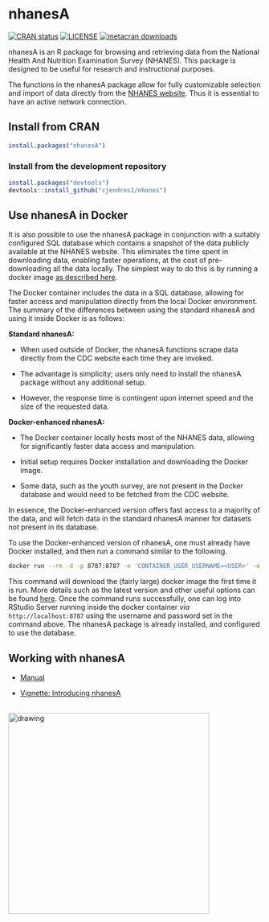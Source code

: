 
<!-- README.md is generated from README.Rmd. Please edit that file -->

# nhanesA

<!-- badges: start -->

[![CRAN
status](https://www.r-pkg.org/badges/version/nhanesA)](https://cran.r-project.org/package=nhanesA)
[![LICENSE](https://img.shields.io/cran/l/nhanesA)](https://www.gnu.org/licenses/gpl-3.0.en.html)
[![metacran
downloads](https://cranlogs.r-pkg.org/badges/nhanesA)](https://cran.r-project.org/package=nhanesA)
<!-- badges: end -->

nhanesA is an R package for browsing and retrieving data from the
National Health And Nutrition Examination Survey (NHANES). This package
is designed to be useful for research and instructional purposes.

The functions in the nhanesA package allow for fully customizable
selection and import of data directly from the [NHANES
website](https://www.cdc.gov/nchs/nhanes/). Thus it is essential to have
an active network connection.

## Install from CRAN

``` r
install.packages("nhanesA")
```

### Install from the development repository

``` r
install.packages("devtools")
devtools::install_github("cjendres1/nhanes")
```

## Use nhanesA in Docker

It is also possible to use the nhanesA package in conjunction with a
suitably configured SQL database which contains a snapshot of the data
publicly available at the NHANES website. This eliminates the time spent
in downloading data, enabling faster operations, at the cost of
pre-downloading all the data locally. The simplest way to do this is by
running a docker image [as described
here](https://github.com/deepayan/nhanes-postgres/).

The Docker container includes the data in a SQL database, allowing for
faster access and manipulation directly from the local Docker
environment. The summary of the differences between using the standard
nhanesA and using it inside Docker is as follows:

**Standard nhanesA:**

- When used outside of Docker, the nhanesA functions scrape data
  directly from the CDC website each time they are invoked.

- The advantage is simplicity; users only need to install the nhanesA
  package without any additional setup.

- However, the response time is contingent upon internet speed and the
  size of the requested data.

**Docker-enhanced nhanesA:**

- The Docker container locally hosts most of the NHANES data, allowing
  for significantly faster data access and manipulation.

- Initial setup requires Docker installation and downloading the Docker
  image.

- Some data, such as the youth survey, are not present in the Docker
  database and would need to be fetched from the CDC website.

In essence, the Docker-enhanced version offers fast access to a majority
of the data, and will fetch data in the standard nhanesA manner for
datasets not present in its database.

To use the Docker-enhanced version of nhanesA, one must already have
Docker installed, and then run a command similar to the following.

``` sh
docker run --rm -d -p 8787:8787 -e 'CONTAINER_USER_USERNAME=<USER>' -e 'CONTAINER_USER_PASSWORD=<PASSWORD>' deepayansarkar/nhanes-postgresql:<VERSION>
```

This command will download the (fairly large) docker image the first
time it is run. More details such as the latest version and other useful
options can be found
[here](https://github.com/deepayan/nhanes-postgres/blob/main/README.md).
Once the command runs successfully, one can log into RStudio Server
running inside the docker container *via* `http://localhost:8787` using
the username and password set in the command above. The nhanesA package
is already installed, and configured to use the database.

## Working with nhanesA

- [Manual](https://cran.r-project.org/package=nhanesA/nhanesA.pdf)

- [Vignette: Introducing
  nhanesA](https://cran.r-project.org/package=nhanesA/vignettes/Introducing_nhanesA.html)

<br />
<img src="man/figures/nhanesAsticker.png" alt="drawing" width="400"/>
